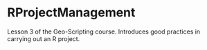 RProjectManagement
==================

Lesson 3 of the Geo-Scripting course. Introduces good practices in carrying out an R project.
